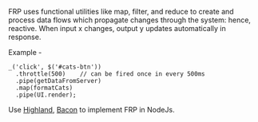 FRP uses functional utilities like map, filter, and reduce to create and process data flows which propagate changes through the system: hence, reactive. When input x changes, output y updates automatically in response.

Example -
```
_('click', $('#cats-btn'))
  .throttle(500)	// can be fired once in every 500ms 
  .pipe(getDataFromServer)
  .map(formatCats)
  .pipe(UI.render);
```

Use [Highland](http://highlandjs.org/), [Bacon](https://github.com/baconjs/bacon.js/) to implement FRP in NodeJs.